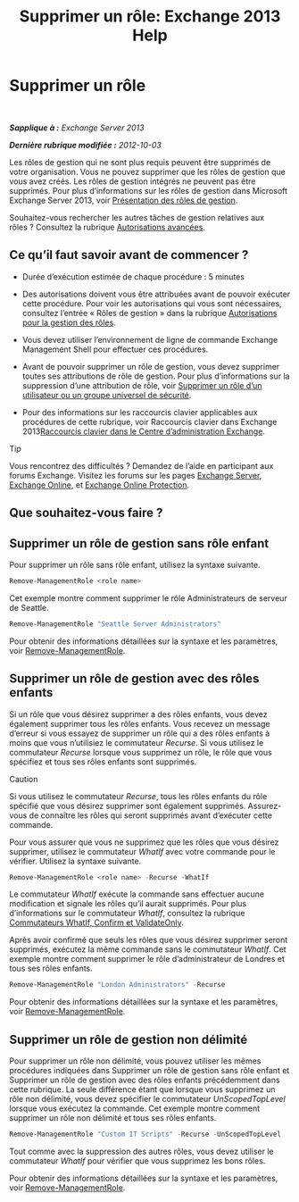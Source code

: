 ﻿---
title: 'Supprimer un rôle: Exchange 2013 Help'
TOCTitle: Supprimer un rôle
ms:assetid: 2fb6f453-f37a-4636-8353-3f9927f81298
ms:mtpsurl: https://technet.microsoft.com/fr-fr/library/Dd335178(v=EXCHG.150)
ms:contentKeyID: 50477801
ms.date: 04/24/2018
mtps_version: v=EXCHG.150
ms.translationtype: HT
---

# Supprimer un rôle

 

_**Sapplique à :** Exchange Server 2013_

_**Dernière rubrique modifiée :** 2012-10-03_

Les rôles de gestion qui ne sont plus requis peuvent être supprimés de votre organisation. Vous ne pouvez supprimer que les rôles de gestion que vous avez créés. Les rôles de gestion intégrés ne peuvent pas être supprimés. Pour plus d’informations sur les rôles de gestion dans Microsoft Exchange Server 2013, voir [Présentation des rôles de gestion](understanding-management-roles-exchange-2013-help.md).

Souhaitez-vous rechercher les autres tâches de gestion relatives aux rôles ? Consultez la rubrique [Autorisations avancées](advanced-permissions-exchange-2013-help.md).

## Ce qu’il faut savoir avant de commencer ?

  - Durée d’exécution estimée de chaque procédure : 5 minutes

  - Des autorisations doivent vous être attribuées avant de pouvoir exécuter cette procédure. Pour voir les autorisations qui vous sont nécessaires, consultez l’entrée « Rôles de gestion » dans la rubrique [Autorisations pour la gestion des rôles](role-management-permissions-exchange-2013-help.md).

  - Vous devez utiliser l’environnement de ligne de commande Exchange Management Shell pour effectuer ces procédures.

  - Avant de pouvoir supprimer un rôle de gestion, vous devez supprimer toutes ses attributions de rôle de gestion. Pour plus d’informations sur la suppression d’une attribution de rôle, voir [Supprimer un rôle d’un utilisateur ou un groupe universel de sécurité](remove-a-role-from-a-user-or-usg-exchange-2013-help.md).

  - Pour des informations sur les raccourcis clavier applicables aux procédures de cette rubrique, voir Raccourcis clavier dans Exchange 2013[Raccourcis clavier dans le Centre d’administration Exchange](keyboard-shortcuts-in-the-exchange-admin-center-exchange-online-protection-help.md).

> [!TIP]
> Vous rencontrez des difficultés ? Demandez de l’aide en participant aux forums Exchange. Visitez les forums sur les pages <a href="https://go.microsoft.com/fwlink/p/?linkid=60612">Exchange Server</a>, <a href="https://go.microsoft.com/fwlink/p/?linkid=267542">Exchange Online</a>, et <a href="https://go.microsoft.com/fwlink/p/?linkid=285351">Exchange Online Protection</a>.


## Que souhaitez-vous faire ?

## Supprimer un rôle de gestion sans rôle enfant

Pour supprimer un rôle sans rôle enfant, utilisez la syntaxe suivante.

```powershell
Remove-ManagementRole <role name>
```

Cet exemple montre comment supprimer le rôle Administrateurs de serveur de Seattle.

```powershell
Remove-ManagementRole "Seattle Server Administrators"
```

Pour obtenir des informations détaillées sur la syntaxe et les paramètres, voir [Remove-ManagementRole](https://technet.microsoft.com/fr-fr/library/dd351170\(v=exchg.150\)).

## Supprimer un rôle de gestion avec des rôles enfants

Si un rôle que vous désirez supprimer a des rôles enfants, vous devez également supprimer tous les rôles enfants. Vous recevez un message d’erreur si vous essayez de supprimer un rôle qui a des rôles enfants à moins que vous n’utilisiez le commutateur *Recurse*. Si vous utilisez le commutateur *Recurse* lorsque vous supprimez un rôle, le rôle que vous spécifiez et tous ses rôles enfants sont supprimés.

> [!CAUTION]
> Si vous utilisez le commutateur <em>Recurse</em>, tous les rôles enfants du rôle spécifié que vous désirez supprimer sont également supprimés. Assurez-vous de connaître les rôles qui seront supprimés avant d’exécuter cette commande.


Pour vous assurer que vous ne supprimez que les rôles que vous désirez supprimer, utilisez le commutateur *WhatIf* avec votre commande pour le vérifier. Utilisez la syntaxe suivante.

```powershell
Remove-ManagementRole <role name> -Recurse -WhatIf
```

Le commutateur *WhatIf* exécute la commande sans effectuer aucune modification et signale les rôles qu’il aurait supprimés. Pour plus d’informations sur le commutateur *WhatIf*, consultez la rubrique [Commutateurs WhatIf, Confirm et ValidateOnly](whatif-confirm-and-validateonly-switches-exchange-2013-help.md).

Après avoir confirmé que seuls les rôles que vous désirez supprimer seront supprimés, exécutez la même commande sans le commutateur *WhatIf*. Cet exemple montre comment supprimer le rôle d’administrateur de Londres et tous ses rôles enfants.

```powershell
Remove-ManagementRole "London Administrators" -Recurse
```

Pour obtenir des informations détaillées sur la syntaxe et les paramètres, voir [Remove-ManagementRole](https://technet.microsoft.com/fr-fr/library/dd351170\(v=exchg.150\)).

## Supprimer un rôle de gestion non délimité

Pour supprimer un rôle non délimité, vous pouvez utiliser les mêmes procédures indiquées dans Supprimer un rôle de gestion sans rôle enfant et Supprimer un rôle de gestion avec des rôles enfants précédemment dans cette rubrique. La seule différence étant que lorsque vous supprimez un rôle non délimité, vous devez spécifier le commutateur *UnScopedTopLevel* lorsque vous exécutez la commande. Cet exemple montre comment supprimer un rôle non délimité et tous ses rôles enfants.

```powershell
Remove-ManagementRole "Custom IT Scripts" -Recurse -UnScopedTopLevel
```

Tout comme avec la suppression des autres rôles, vous devez utiliser le commutateur *WhatIf* pour vérifier que vous supprimez les bons rôles.

Pour obtenir des informations détaillées sur la syntaxe et les paramètres, voir [Remove-ManagementRole](https://technet.microsoft.com/fr-fr/library/dd351170\(v=exchg.150\)).


